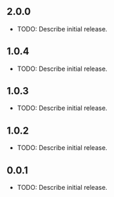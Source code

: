 ## 2.0.0

* TODO: Describe initial release.

## 1.0.4

* TODO: Describe initial release.

## 1.0.3

* TODO: Describe initial release.

## 1.0.2

* TODO: Describe initial release.

## 0.0.1

* TODO: Describe initial release.
